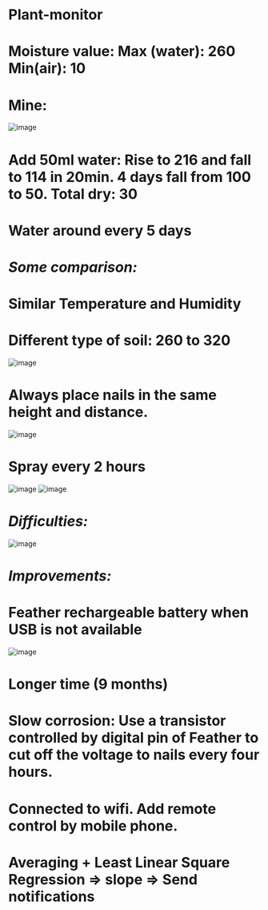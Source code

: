# Plant-monitor
Moisture value: Max (water): 260  Min(air): 10
=
Mine:
=
![image](https://github.com/ucfnnbx/Plant-monitor/blob/main/moisture1.jpg)

Add 50ml water: Rise to 216 and fall to 114 in 20min. 4 days fall from 100 to 50. Total dry: 30
=
Water around every 5 days
=

*Some comparison:*
=
Similar Temperature and Humidity
=

Different type of soil: 260 to 320
=
![image](https://github.com/ucfnnbx/Plant-monitor/blob/main/Hanpu.jpg)

Always place nails in the same height and distance. 
=
![image](https://github.com/ucfnnbx/Plant-monitor/blob/main/moisture2.jpg)

Spray every 2 hours
=
![image](https://github.com/ucfnnbx/Plant-monitor/blob/main/1.jpg)
![image](https://github.com/ucfnnbx/Plant-monitor/blob/main/temperature.jpg)

*Difficulties:*
=
![image](https://github.com/ucfnnbx/Plant-monitor/blob/main/code.jpg)

*Improvements:*
=
Feather rechargeable battery when USB is not available
=
![image](https://github.com/ucfnnbx/Plant-monitor/blob/main/battery.jpg)

Longer time (9 months)
=
Slow corrosion: Use a transistor controlled by digital pin of Feather to cut off the voltage to nails every four hours.
=
Connected to wifi. Add remote control by mobile phone.
=
Averaging + Least Linear Square Regression => slope => Send notifications
=
